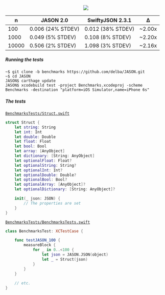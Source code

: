 <p align="center">
<img src="https://github.com/delba/JASON/raw/assets/JASON.png">
</p>

n      | JASON 2.0         | SwiftyJSON 2.3.1  | Δ
------ | ----------------- | ----------------- | -------
100    | 0.006 (24% STDEV) | 0.012 (38% STDEV) | ~2.00x
1000   | 0.049 (5% STDEV)  | 0.108 (8% STDEV)  | ~2.20x
10000  | 0.506 (2% STDEV)  | 1.098 (3% STDEV)  | ~2.16x

##### Running the tests

```
~$ git clone -b benchmarks https://github.com/delba/JASON.git
~$ cd JASON
JASON$ carthage update
JASON$ xcodebuild test -project Benchmarks.xcodeproj -scheme Benchmarks -destination "platform=iOS Simulator,name=iPhone 6s"
```

##### The tests

[`BenchmarksTests/Struct.swift`](https://github.com/delba/JASON/blob/benchmarks/BenchmarksTests/Struct.swift)

```swift
struct Struct {
    let string: String
    let int: Int
    let double: Double
    let float: Float
    let bool: Bool
    let array: [AnyObject]
    let dictionary: [String: AnyObject]
    let optionalFloat: Float?
    let optionalString: String?
    let optionalInt: Int?
    let optionalDouble: Double?
    let optionalBool: Bool?
    let optionalArray: [AnyObject]?
    let optionalDictionary: [String: AnyObject]?

    init(_ json: JSON) {
        // The properties are set
    }
}
```

[`BenchmarksTests/BenchmarksTests.swift`](https://github.com/delba/JASON/blob/benchmarks/BenchmarksTests/BenchmarksTests.swift)

```swift
class BenchmarksTest: XCTestCase {

    func testJASON_100 {
        measureBlock {
            for _ in 0..<100 {
                let json = JASON.JSON(object)
                let _ = Struct(json)
            }
        }
    }
    
    // etc.
}
```
